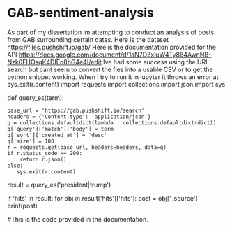 # GAB-sentiment-analysis
As part of my dissertation im attempting to conduct an analysis of posts from GAB surrounding certain dates. 
Here is the dataset https://files.pushshift.io/gab/
Here is the documentation provided for the API https://docs.google.com/document/d/1aN7DZxluW4Ty884AwnNB-Nzk0FHOsqK4DIEo8hG4e4I/edit
Ive had some success using the URI search but cant seem to convert the fies into a usable CSV or to get the python snippet working. When i try to run it in jupyter it throws an error at sys.exit(r.content)
import requests
import collections
import json
import sys

def query_es(term):

    base_url = 'https://gab.pushshift.io/search'
    headers = {'Content-type': 'application/json'}
    q = collections.defaultdict(lambda : collections.defaultdict(dict))
    q['query']['match']['body'] = term
    q['sort']['created_at'] = 'desc'
    q['size'] = 100
    r = requests.get(base_url, headers=headers, data=q)
    if r.status_code == 200:
        return r.json()
    else:
       sys.exit(r.content)

result = query_es('president|trump')

if 'hits' in result:
    for obj in result['hits']['hits']:
        post = obj['_source']
        print(post)
        
#This is the code provided in the documentation.
